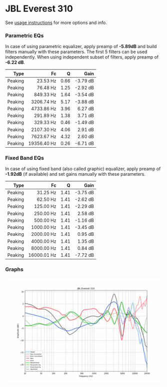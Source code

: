 # JBL Everest 310
See [usage instructions](https://github.com/jaakkopasanen/AutoEq#usage) for more options and info.

### Parametric EQs
In case of using parametric equalizer, apply preamp of **-5.89dB** and build filters manually
with these parameters. The first 5 filters can be used independently.
When using independent subset of filters, apply preamp of **-6.22 dB**.

| Type    | Fc          |    Q | Gain     |
|--------:|------------:|-----:|---------:|
| Peaking | 23.53 Hz    | 0.66 | -3.79 dB |
| Peaking | 76.48 Hz    | 1.25 | -2.92 dB |
| Peaking | 849.33 Hz   | 1.64 | -3.54 dB |
| Peaking | 3206.74 Hz  | 5.17 | -3.88 dB |
| Peaking | 4733.86 Hz  | 3.96 | 6.27 dB  |
| Peaking | 291.89 Hz   | 1.38 | 3.71 dB  |
| Peaking | 329.33 Hz   | 0.46 | -1.49 dB |
| Peaking | 2107.30 Hz  | 4.06 | 2.91 dB  |
| Peaking | 7623.67 Hz  | 4.32 | 2.60 dB  |
| Peaking | 19356.40 Hz | 0.26 | -6.71 dB |

### Fixed Band EQs
In case of using fixed band (also called graphic) equalizer, apply preamp of **-1.92dB**
(if available) and set gains manually with these parameters.

| Type    | Fc          |    Q | Gain     |
|--------:|------------:|-----:|---------:|
| Peaking | 31.25 Hz    | 1.41 | -3.75 dB |
| Peaking | 62.50 Hz    | 1.41 | -2.62 dB |
| Peaking | 125.00 Hz   | 1.41 | -2.29 dB |
| Peaking | 250.00 Hz   | 1.41 | 2.58 dB  |
| Peaking | 500.00 Hz   | 1.41 | -1.16 dB |
| Peaking | 1000.00 Hz  | 1.41 | -3.45 dB |
| Peaking | 2000.00 Hz  | 1.41 | 0.95 dB  |
| Peaking | 4000.00 Hz  | 1.41 | 1.35 dB  |
| Peaking | 8000.00 Hz  | 1.41 | 0.84 dB  |
| Peaking | 16000.01 Hz | 1.41 | -7.72 dB |

### Graphs
![](./JBL%20Everest%20310.png)